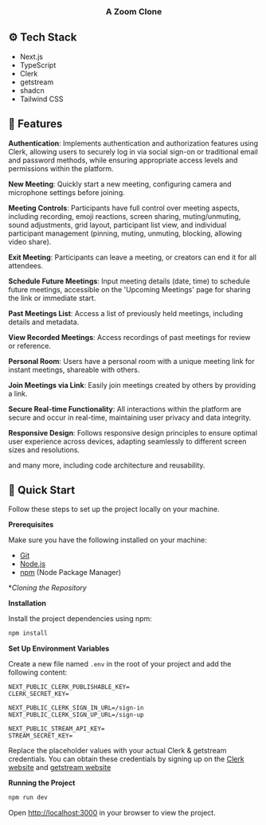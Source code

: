 <div align="center">
  <br />


  <h3 align="center">A Zoom Clone</h3>

  
</div>

## <a name="tech-stack">⚙️ Tech Stack</a>

- Next.js
- TypeScript
- Clerk
- getstream
- shadcn
- Tailwind CSS

## <a name="features">🔋 Features</a>


**Authentication**: Implements authentication and authorization features using Clerk, allowing users to securely log in via social sign-on or traditional email and password methods, while ensuring appropriate access levels and permissions within the platform.

**New Meeting**: Quickly start a new meeting, configuring camera and microphone settings before joining.

**Meeting Controls**: Participants have full control over meeting aspects, including recording, emoji reactions, screen sharing, muting/unmuting, sound adjustments, grid layout, participant list view, and individual participant management (pinning, muting, unmuting, blocking, allowing video share).

**Exit Meeting**: Participants can leave a meeting, or creators can end it for all attendees.

**Schedule Future Meetings**: Input meeting details (date, time) to schedule future meetings, accessible on the 'Upcoming Meetings' page for sharing the link or immediate start.

**Past Meetings List**: Access a list of previously held meetings, including details and metadata.

**View Recorded Meetings**: Access recordings of past meetings for review or reference.

**Personal Room**: Users have a personal room with a unique meeting link for instant meetings, shareable with others.

**Join Meetings via Link**: Easily join meetings created by others by providing a link.

**Secure Real-time Functionality**: All interactions within the platform are secure and occur in real-time, maintaining user privacy and data integrity.

**Responsive Design**: Follows responsive design principles to ensure optimal user experience across devices, adapting seamlessly to different screen sizes and resolutions.

and many more, including code architecture and reusability. 

## <a name="quick-start">🤸 Quick Start</a>

Follow these steps to set up the project locally on your machine.

**Prerequisites**

Make sure you have the following installed on your machine:

- [Git](https://git-scm.com/)
- [Node.js](https://nodejs.org/en)
- [npm](https://www.npmjs.com/) (Node Package Manager)

**Cloning the Repository*

**Installation**

Install the project dependencies using npm:

```bash
npm install
```

**Set Up Environment Variables**

Create a new file named `.env` in the root of your project and add the following content:

```env
NEXT_PUBLIC_CLERK_PUBLISHABLE_KEY=
CLERK_SECRET_KEY=

NEXT_PUBLIC_CLERK_SIGN_IN_URL=/sign-in
NEXT_PUBLIC_CLERK_SIGN_UP_URL=/sign-up

NEXT_PUBLIC_STREAM_API_KEY=
STREAM_SECRET_KEY=
```

Replace the placeholder values with your actual Clerk & getstream credentials. You can obtain these credentials by signing up on the [Clerk website](https://clerk.com/) and [getstream website](https://getstream.io/)

**Running the Project**

```bash
npm run dev
```

Open [http://localhost:3000](http://localhost:3000) in your browser to view the project.

